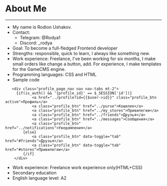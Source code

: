 # About Me
*********
* My name is Rodion Ushakov.
* Contact: 
    + Telegram: @Rodya1
    + Discord: _rodya
* Goal: To become a full-fledged Frontend developer
* Strengths: responsible, quick to learn, I always like something new.
* Work experience: Freelance, I've been working for six months, I make small orders like change a button, add. For experience, I make templates for the GameCMS engine.
* Programming languages: CSS and HTML
* Sample code
```
   <div class="profile_page_nav nav nav-tabs mt-2">
     {if(is_auth() && '{profile_id}' == $_SESSION['id'])}
            <a href="../profile?id={{$user->id}}" class="profile_btn active">Профиль</a> 
            <a class="profile_btn" href="../purse">Кошелек</a>
            <a class="profile_btn" href="../my_stores">Привилегии</a>
            <a class="profile_btn" href="../friends">Друзья</a>
            <a class="profile_btn" href="../messages">Сообщения</a>
            <a class="profile_btn" href="../notifications">Уведомления</a>
        {else}
            <a class="profile_btn" data-toggle="tab" href="#friends">Друзья</a>
            <a class="profile_btn" data-toggle="tab" href="#stores">Привилегии</a>
        {/if}
    </div> 
```
* Work experience: Freelance work experience only(HTML+CSS)
* Secondary education
* English language level: A2